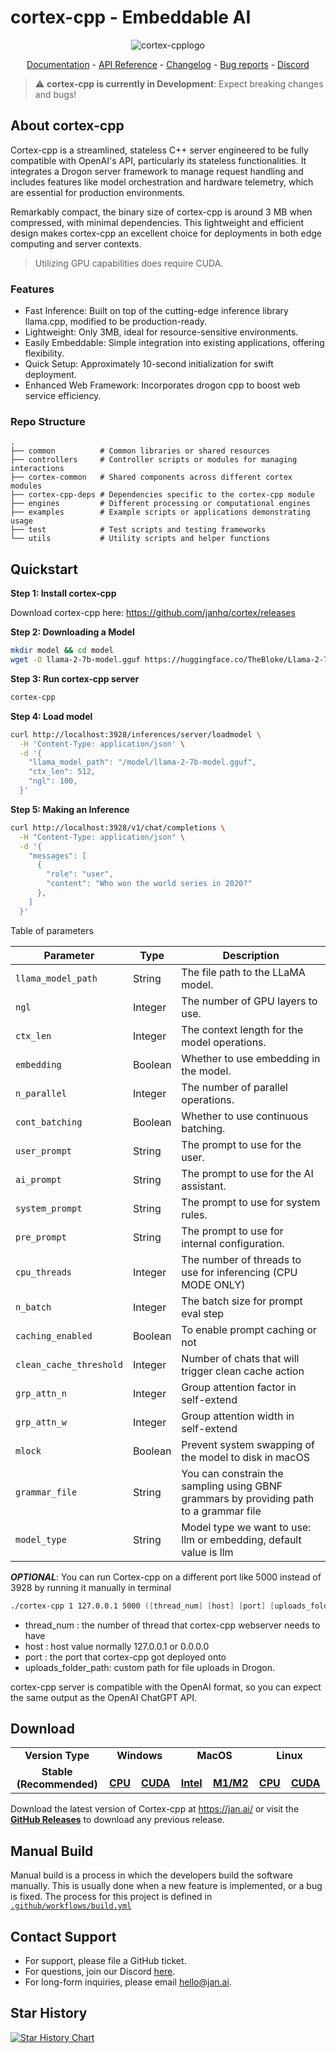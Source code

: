 # cortex-cpp - Embeddable AI
<p align="center">
  <img alt="cortex-cpplogo" src="https://raw.githubusercontent.com/janhq/cortex-cpp/main/assets/Cortex-cpp%20README%20banner.png">
</p>

<p align="center">
  <a href="https://jan.ai/cortex">Documentation</a> - <a href="https://jan.ai/api-reference">API Reference</a> 
  - <a href="https://github.com/janhq/cortex/releases">Changelog</a> - <a href="https://github.com/janhq/cortex/issues">Bug reports</a> - <a href="https://discord.gg/AsJ8krTT3N">Discord</a>
</p>

> ⚠️ **cortex-cpp is currently in Development**: Expect breaking changes and bugs!

## About cortex-cpp

Cortex-cpp is a streamlined, stateless C++ server engineered to be fully compatible with OpenAI's API, particularly its stateless functionalities. It integrates a Drogon server framework to manage request handling and includes features like model orchestration and hardware telemetry, which are essential for production environments.

Remarkably compact, the binary size of cortex-cpp is around 3 MB when compressed, with minimal dependencies. This lightweight and efficient design makes cortex-cpp an excellent choice for deployments in both edge computing and server contexts.

> Utilizing GPU capabilities does require CUDA.

### Features
- Fast Inference: Built on top of the cutting-edge inference library llama.cpp, modified to be production-ready.
- Lightweight: Only 3MB, ideal for resource-sensitive environments.
- Easily Embeddable: Simple integration into existing applications, offering flexibility.
- Quick Setup: Approximately 10-second initialization for swift deployment.
- Enhanced Web Framework: Incorporates drogon cpp to boost web service efficiency.

### Repo Structure

```
.
├── common          # Common libraries or shared resources
├── controllers     # Controller scripts or modules for managing interactions
├── cortex-common   # Shared components across different cortex modules
├── cortex-cpp-deps # Dependencies specific to the cortex-cpp module
├── engines         # Different processing or computational engines
├── examples        # Example scripts or applications demonstrating usage
├── test            # Test scripts and testing frameworks
└── utils           # Utility scripts and helper functions

```

## Quickstart

**Step 1: Install cortex-cpp**

Download cortex-cpp here: https://github.com/janhq/cortex/releases

**Step 2: Downloading a Model**

```bash
mkdir model && cd model
wget -O llama-2-7b-model.gguf https://huggingface.co/TheBloke/Llama-2-7B-Chat-GGUF/resolve/main/llama-2-7b-chat.Q5_K_M.gguf?download=true
```

**Step 3: Run cortex-cpp server**

```bash title="Run cortex-cpp server"
cortex-cpp
```

**Step 4: Load model** 

```bash title="Load model"
curl http://localhost:3928/inferences/server/loadmodel \
  -H 'Content-Type: application/json' \
  -d '{
    "llama_model_path": "/model/llama-2-7b-model.gguf",
    "ctx_len": 512,
    "ngl": 100,
  }'
```

**Step 5: Making an Inference**

```bash title="cortex-cpp Inference"
curl http://localhost:3928/v1/chat/completions \
  -H "Content-Type: application/json" \
  -d '{
    "messages": [
      {
        "role": "user",
        "content": "Who won the world series in 2020?"
      },
    ]
  }'
```

Table of parameters

| Parameter        | Type    | Description                                                  |
|------------------|---------|--------------------------------------------------------------|
| `llama_model_path` | String  | The file path to the LLaMA model.                            |
| `ngl`              | Integer | The number of GPU layers to use.                             |
| `ctx_len`          | Integer | The context length for the model operations.                 |
| `embedding`        | Boolean | Whether to use embedding in the model.                       |
| `n_parallel`       | Integer | The number of parallel operations. |
| `cont_batching`    | Boolean | Whether to use continuous batching.                          |
| `user_prompt`      | String  | The prompt to use for the user.                              |
| `ai_prompt`        | String  | The prompt to use for the AI assistant.                      |
| `system_prompt`    | String  | The prompt to use for system rules.                          |
| `pre_prompt`    | String  | The prompt to use for internal configuration.                          |
| `cpu_threads`   | Integer | The number of threads to use for inferencing (CPU MODE ONLY) |
| `n_batch`       | Integer | The batch size for prompt eval step |
| `caching_enabled` | Boolean | To enable prompt caching or not   |
| `clean_cache_threshold` | Integer | Number of chats that will trigger clean cache action|
|`grp_attn_n`|Integer|Group attention factor in self-extend|
|`grp_attn_w`|Integer|Group attention width in self-extend|
|`mlock`|Boolean|Prevent system swapping of the model to disk in macOS|
|`grammar_file`| String |You can constrain the sampling using GBNF grammars by providing path to a grammar file|
|`model_type` | String | Model type we want to use: llm or embedding, default value is llm|

***OPTIONAL***: You can run Cortex-cpp on a different port like 5000 instead of 3928 by running it manually in terminal
```zsh
./cortex-cpp 1 127.0.0.1 5000 ([thread_num] [host] [port] [uploads_folder_path])
```
- thread_num : the number of thread that cortex-cpp webserver needs to have
- host : host value normally 127.0.0.1 or 0.0.0.0
- port : the port that cortex-cpp got deployed onto
- uploads_folder_path: custom path for file uploads in Drogon.

cortex-cpp server is compatible with the OpenAI format, so you can expect the same output as the OpenAI ChatGPT API.

## Download

<table>
  <tr>
    <td style="text-align:center"><b>Version Type</b></td>
    <td colspan="2" style="text-align:center"><b>Windows</b></td>
    <td colspan="2" style="text-align:center"><b>MacOS</b></td>
    <td colspan="2" style="text-align:center"><b>Linux</b></td>
  </tr>
  <tr>
    <td style="text-align:center"><b>Stable (Recommended)</b></td>
    <td style="text-align:center">
      <a href='https://github.com/janhq/cortex/releases/download/v0.4.12/cortex-cpp-0.4.12-windows-amd64-avx2.tar.gz'>
        <img src='./docs/static/img/windows.png' style="height:15px; width: 15px" />
        <b>CPU</b>
      </a>
    </td>
    <td style="text-align:center">
      <a href='https://github.com/janhq/cortex/releases/download/v0.4.12/cortex-cpp-0.4.12-windows-amd64-avx2-cuda-12-0.tar.gz'>
        <img src='./docs/static/img/windows.png' style="height:15px; width: 15px" />
        <b>CUDA</b>
      </a>
    </td>
    <td style="text-align:center">
      <a href='https://github.com/janhq/cortex/releases/download/v0.4.12/cortex-cpp-0.4.12-mac-amd64.tar.gz'>
        <img src='./docs/static/img/mac.png' style="height:15px; width: 15px" />
        <b>Intel</b>
      </a>
    </td>
    <td style="text-align:center">
      <a href='https://github.com/janhq/cortex/releases/download/v0.4.12/cortex-cpp-0.4.12-mac-arm64.tar.gz'>
        <img src='./docs/static/img/mac.png' style="height:15px; width: 15px" />
        <b>M1/M2</b>
      </a>
    </td>
    <td style="text-align:center">
      <a href='https://github.com/janhq/cortex/releases/download/v0.4.12/cortex-cpp-0.4.12-linux-amd64-avx2.tar.gz'>
        <img src='./docs/static/img/linux.png' style="height:15px; width: 15px" />
        <b>CPU</b>
      </a>
    </td>
    <td style="text-align:center">
      <a href='https://github.com/janhq/cortex/releases/download/v0.4.12/cortex-cpp-0.4.12-linux-amd64-cuda-12-0.tar.gz'>
        <img src='./docs/static/img/linux.png' style="height:15px; width: 15px" />
        <b>CUDA</b>
      </a>
    </td>
  </tr>
</table>

Download the latest version of Cortex-cpp at https://jan.ai/ or visit the **[GitHub Releases](https://github.com/janhq/cortex/releases)** to download any previous release.


## Manual Build
Manual build is a process in which the developers build the software manually. This is usually done when a new feature is implemented, or a bug is fixed. The process for this project is defined in [`.github/workflows/build.yml`](.github/workflows/build.yml)

## Contact Support

- For support, please file a GitHub ticket.
- For questions, join our Discord [here](https://discord.gg/FTk2MvZwJH).
- For long-form inquiries, please email hello@jan.ai.

## Star History

[![Star History Chart](https://api.star-history.com/svg?repos=janhq/cortex-cpp&type=Date)](https://star-history.com/#janhq/cortex-cpp&Date)
